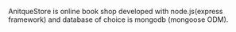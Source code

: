AnitqueStore is online book shop developed with node.js(express framework) and database of choice is mongodb (mongoose ODM).

